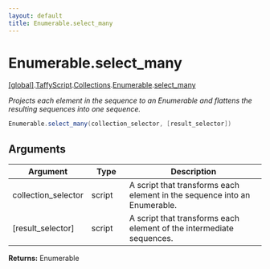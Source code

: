 ```yaml
---
layout: default
title: Enumerable.select_many
---
```


# Enumerable.select_many

[\[global\]]({{site.baseurl}}/docs/).[TaffyScript]({{site.baseurl}}/docs/TaffyScript/).[Collections]({{site.baseurl}}/docs/TaffyScript/Collections/).[Enumerable]({{site.baseurl}}/docs/TaffyScript/Collections/Enumerable/).[select_many]({{site.baseurl}}/docs/TaffyScript/Collections/Enumerable/select_many/)

_Projects each element in the sequence to an Enumerable and flattens the resulting sequences into one sequence._

```cs
Enumerable.select_many(collection_selector, [result_selector])
```

## Arguments

<table>
  <col width="15%">
  <col width="15%">
  <thead>
    <tr>
      <th>Argument</th>
      <th>Type</th>
      <th>Description</th>
    </tr>
  </thead>
  <tbody>
    <tr>
      <td>collection_selector</td>
      <td>script</td>
      <td>A script that transforms each element in the sequence into an Enumerable.</td>
    </tr>
    <tr>
      <td>[result_selector]</td>
      <td>script</td>
      <td>A script that transforms each element of the intermediate sequences.</td>
    </tr>
  </tbody>
</table>

**Returns:** Enumerable
